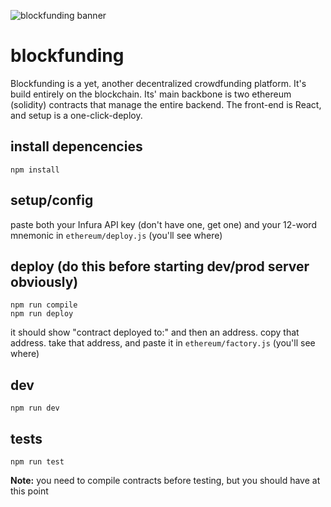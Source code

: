 ![blockfunding banner](https://i.imgur.com/XEFEcwD.png)  

# blockfunding  
Blockfunding is a yet, another decentralized crowdfunding platform. It's build entirely on the blockchain. Its' main backbone is two ethereum (solidity) contracts that manage the entire backend. The front-end is React, and setup is a one-click-deploy.  

## install depencencies  
```
npm install
```  

## setup/config  
paste both your Infura API key (don't have one, get one) and your 12-word mnemonic in `ethereum/deploy.js` (you'll see where)  

## deploy (do this before starting dev/prod server obviously)  
```
npm run compile
npm run deploy
```  
it should show "contract deployed to:" and then an address. copy that address.
take that address, and paste it in `ethereum/factory.js` (you'll see where)

## dev  
```
npm run dev
```  

## tests  
```
npm run test
```  
**Note:** you need to compile contracts before testing, but you should have at this point
